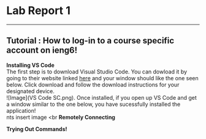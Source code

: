 # Lab Report 1 <br>

---

## Tutorial : How to log-in to a course specific account on ieng6! <br>

**Installing VS Code** <br>
The first step is to download Visual Studio Code. You can dowload it by going to their website linked [here](https://code.visualstudio.com/) and your window should like the one seen below. Click download and follow the download instructions for your designated device.  <br>
![Image](VS Code SC.png). 
Once installed, if you open up VS Code and get a window similar to the one below, you have sucessfully installed the application! <br>
nts insert image <br
**Remotely Connecting** <br>

**Trying Out Commands!** <br>

